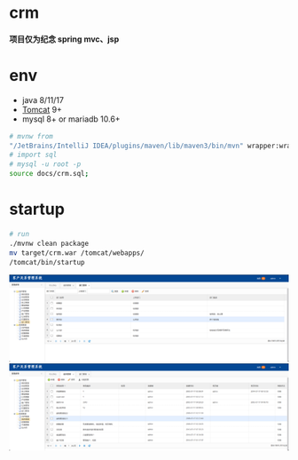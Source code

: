 # crm

#### 项目仅为纪念 spring mvc、jsp

# env
- java 8/11/17
- [Tomcat](https://tomcat.apache.org/download-90.cgi) 9+
- mysql 8+ or mariadb 10.6+
```bash
# mvnw from
"/JetBrains/IntelliJ IDEA/plugins/maven/lib/maven3/bin/mvn" wrapper:wrapper
# import sql
# mysql -u root -p
source docs/crm.sql;
```

# startup
```bash
# run
./mvnw clean package
mv target/crm.war /tomcat/webapps/
/tomcat/bin/startup
```

![](docs/page-1.png)
![](docs/page-2.png)
